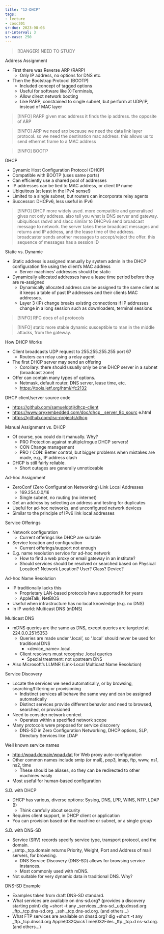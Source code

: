```yaml
---
title: "12-DHCP"
tags: 
- lecture
- cosc301
sr-due: 2023-08-03
sr-interval: 3
sr-ease: 250
---
```


> [!DANGER]  NEED TO STUDY

Address Assignment 
- First there was Reverse ARP (RARP) 
	- Only IP address, no options for DNS etc. 
- Then the Bootstrap Protocol (BOOTP) 
	- Included concept of tagged options 
	- Useful for software like X-Terminals, 
	- Allow direct network booting 
	- Like RARP, constrained to single subnet, but perform at UDP/IP, instead of MAC layer

> [!INFO] RARP
> given mac address it finds the ip address. the opposite of ARP

> [!INFO] ARP
> we need arp because we need the data link layer protocol. so we need the destination mac address. this allows us to send ethernet frame to a MAC address

> [!INFO] BOOTP

DHCP 
- Dynamic Host Configuration Protocol (DHCP) 
- Compatible with BOOTP (uses same ports) 
- Can efficiently use a shared pool of addresses 
- IP addresses can be tied to MAC address, or client IP name 
- Ubiquitous (at least in the IPv4 sense!) 
- Limited to a single subnet, but routers can incorporate relay agents 
- Successor: DHCPv6, less useful in IPv6

> [!INFO] DHCP 
> more widely used. more compatible and generalised
> gives not only address. also tell you what is DNS server and gateway. 
> ubiquitious
> radvd and slacc similar to DHCPv6
> send broadcast message to network. the server takes these broadcast messages and returns and IP address, and the lease time of the address. broadcaster sends another messages to accept/reject the offer. this sequence of messages has a session ID

Static vs. Dynamic 
- Static address is assigned manually by system admin in the DHCP configuration file using the client’s MAC address 
	- Server machines’ addresses should be static 
- Dynamically allocated addresses have a lease time period before they are re-assigned 
	- Dynamically allocated address can be assigned to the same client as it keeps a table of past IP addresses and their clients MAC addresses. 
	- Layer 3 (IP) change breaks existing connections if IP addresses change in a long session such as downloaders, terminal sessions

> [!INFO] RFC 
> docs of all protocols

> [!INFO] 
> static more stable
> dynamic susceptible to man in the middle attacks, from the gateway. 


How DHCP Works 
- Client broadcasts UDP request to 255.255.255.255 port 67 
	- Routers can relay using a relay agent 
- The first DHCP server may send an offering 
	- Corollary: there should usually only be one DHCP server in a subnet (broadcast zone) 
- Offer can contain many types of options. 
	- Netmask, default router, DNS server, lease time, etc. 
	- https://tools.ietf.org/html/rfc2132

DHCP client/server source code 
- https://github.com/samueldotj/dhcp-client 
- https://www.oryxembedded.com/doc/dhcp__server_8c_sourc e.html 
- https://github.com/isc-projects/dhcp

Manual Assignment vs. DHCP 
- Of course, you could do it manually. Why? 
	- PRO Protection against multiple/rogue DHCP servers! 
	- CON Change management 
	- PRO / CON: Better control, but bigger problems when mistakes are made, e.g., IP address clash 
- DHCP is still fairly reliable. 
	- Short outages are generally unnoticeable

Ad-hoc Assignment 
- ZeroConf (Zero Configuration Networking) Link Local Addresses 
	- 169.254.0.0/16 
	- Single subnet, no routing (no internet) 
- Get an address by selecting an address and testing for duplicates 
- Useful for ad-hoc networks, and unconfigured network devices 
- Similar to the principle of IPv6 link local addresses

Service Offerings 
- Network configuration 
	- Current offerings like DHCP are suitable 
- Service location and configuration 
	- Current offerings/support not enough 
- E.g. name resolution service for ad-hoc network 
	- How to find a web proxy or email gateway in an institute? 
	- Should services should be resolved or searched based on Physical Location? Network Location? User? Class? Device?

Ad-hoc Name Resolution 
- IP traditionally lacks this 
	- Proprietary LAN-based protocols have supported it for years 
	- AppleTalk, NetBIOS 
- Useful when infrastructure has no local knowledge (e.g. no DNS) 
- In IP world: Multicast DNS (mDNS)

Multicast DNS 
- mDNS queries are the same as DNS, except queries are targeted at 224.0.0.251:5353 
	- Queries are made under ‘.local’, so ‘.local’ should never be used for traditional DNS 
		- <device_name>.local. 
	- Client resolvers must recognise .local queries 
		- Special treatment: not upstream DNS 
- Also Microsoft’s LLMNR (Link-Local Multicast Name Resolution)


Service Discovery 
- Locate the services we need automatically, or by browsing, searching/filtering or provisioning 
	- Indistinct services all behave the same way and can be assigned automatically 
	- Distinct services provide different behavior and need to browsed, searched, or provisioned 
- Need to consider network context 
	- Operates within a specified network scope 
- Many protocols were proposed for service discovery 
	- DNS-SD in Zero Configuration Networking, DHCP options, SLP, Directory Services like LDAP

Well known service names 
- http://wpad.domain/wpad.dat for Web proxy auto-configuration 
- Other common names include smtp (or mail), pop3, imap, ftp, www, ns1, ns2, time 
	- These should be aliases, so they can be redirected to other machines easily 
- Most useful for human-based configuration

S.D. with DHCP 
- DHCP has various, diverse options: Syslog, DNS, LPR, WINS, NTP, LDAP (!) 
	- Think carefully about security 
- Requires client support, in DHCP client or application 
- You can provision based on the machine or subnet, or a single group

S.D. with DNS-SD 
- Service (SRV) records specify service type, transport protocol, and the domain. 
- _smtp._tcp.domain returns Priority, Weight, Port and Address of mail servers, for browsing. 
	- DNS Service Discovery (DNS-SD) allows for browsing service instances. 
	- Most commonly used with mDNS. 
- Not suitable for very dynamic data in traditional DNS. Why?

DNS-SD Example 
- Examples taken from draft DNS-SD standard. 
- What services are available on dns-sd.org? (provides a discovery starting point) dig +short -t any _services._dns-sd._udp.dnssd.org _ftp._tcp.dns-sd.org. _ssh._tcp.dns-sd.org. (and others...) 
- What FTP services are available on dnssd.org? dig +short -t any _ftp._tcp.dnssd.org Apple\032QuickTime\032Files._ftp._tcp.d ns-sd.org. (and others...)